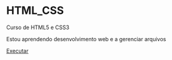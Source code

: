 # HTML_CSS
 Curso de HTML5  e CSS3

Estou aprendendo desenvolvimento web e a gerenciar arquivos

<a href="https://felipem1221.github.io/HTML_CSS/Curso_Em_Video2/Desafio_10/Desafio_10.html">Executar</a>